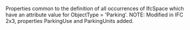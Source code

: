 Properties common to the definition of all occurrences of IfcSpace which have an attribute value for ObjectType = 'Parking'. NOTE: Modified in IFC 2x3, properties ParkingUse and ParkingUnits added.